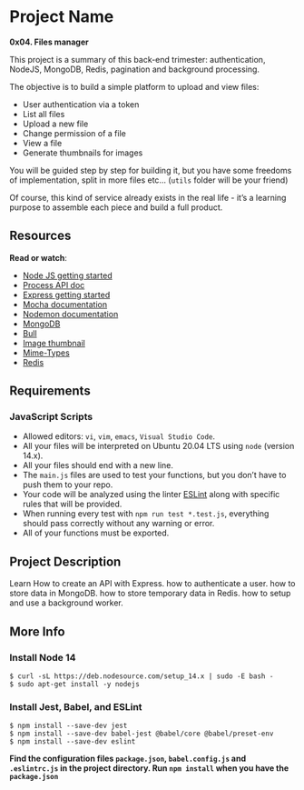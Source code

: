 # Project Name

**0x04. Files manager**

This project is a summary of this back-end trimester: authentication, NodeJS, MongoDB, Redis, pagination and background processing.

The objective is to build a simple platform to upload and view files:

- User authentication via a token
- List all files
- Upload a new file
- Change permission of a file
- View a file
- Generate thumbnails for images

You will be guided step by step for building it, but you have some freedoms of implementation, split in more files etc… (`utils` folder will be your friend)

Of course, this kind of service already exists in the real life - it’s a learning purpose to assemble each piece and build a full product.

## Resources

**Read or watch**:

- [Node JS getting started](https://nodejs.org/en/learn/getting-started/introduction-to-nodejs "Node JS getting started")
- [Process API doc](https://node.readthedocs.io/en/latest/api/process/ "Process API doc")
- [Express getting started](https://expressjs.com/en/starter/installing.html "Express getting started")
- [Mocha documentation](https://mochajs.org/ "Mocha documentation")
- [Nodemon documentation](https://github.com/remy/nodemon#nodemon "Nodemon documentation")
- [MongoDB](https://github.com/mongodb/node-mongodb-native "MongoDB")
- [Bull](https://github.com/OptimalBits/bull "Bull")
- [Image thumbnail](https://www.npmjs.com/package/image-thumbnail "Image thumbnail")
- [Mime-Types](https://www.npmjs.com/package/mime-types "Mime-Types")
- [Redis](https://github.com/redis/node-redis "Redis")

## Requirements

### JavaScript Scripts

- Allowed editors: `vi`, `vim`, `emacs`, `Visual Studio Code`.
- All your files will be interpreted on Ubuntu 20.04 LTS using `node` (version 14.x).
- All your files should end with a new line.
- The `main.js` files are used to test your functions, but you don’t have to push them to your repo.
- Your code will be analyzed using the linter [ESLint](https://eslint.org/) along with specific rules that will be provided.
- When running every test with `npm run test *.test.js`, everything should pass correctly without any warning or error.
- All of your functions must be exported.

## Project Description

Learn How to create an API with Express.
how to authenticate a user.
how to store data in MongoDB.
how to store temporary data in Redis.
how to setup and use a background worker.

## More Info

### Install Node 14

```
$ curl -sL https://deb.nodesource.com/setup_14.x | sudo -E bash -
$ sudo apt-get install -y nodejs
```

### Install Jest, Babel, and ESLint

```
$ npm install --save-dev jest
$ npm install --save-dev babel-jest @babel/core @babel/preset-env
$ npm install --save-dev eslint
```

**Find the configuration files `package.json`, `babel.config.js` and `.eslintrc.js` in the project directory. Run `npm install` when you have the `package.json`**
